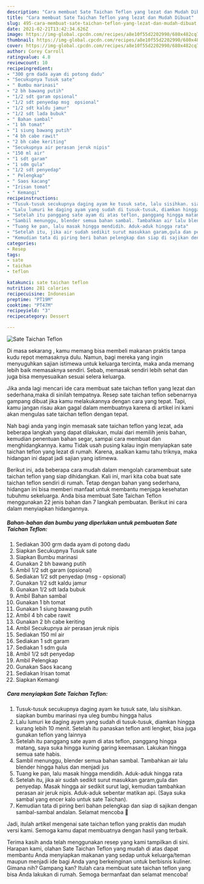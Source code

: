 ```yaml
---
description: "Cara membuat Sate Taichan Teflon yang lezat dan Mudah Dibuat"
title: "Cara membuat Sate Taichan Teflon yang lezat dan Mudah Dibuat"
slug: 495-cara-membuat-sate-taichan-teflon-yang-lezat-dan-mudah-dibuat
date: 2021-02-21T13:42:34.626Z
image: https://img-global.cpcdn.com/recipes/a8e10f55d2202990/680x482cq70/sate-taichan-teflon-foto-resep-utama.jpg
thumbnail: https://img-global.cpcdn.com/recipes/a8e10f55d2202990/680x482cq70/sate-taichan-teflon-foto-resep-utama.jpg
cover: https://img-global.cpcdn.com/recipes/a8e10f55d2202990/680x482cq70/sate-taichan-teflon-foto-resep-utama.jpg
author: Corey Carroll
ratingvalue: 4.8
reviewcount: 10
recipeingredient:
- "300 grm dada ayam di potong dadu"
- "Secukupnya Tusuk sate"
- " Bumbu marinasi"
- "2 bh bawang putih"
- "1/2 sdt garam opsional"
- "1/2 sdt penyedap msg  opsional"
- "1/2 sdt kaldu jamur"
- "1/2 sdt lada bubuk"
- " Bahan sambal"
- "1 bh tomat"
- "1 siung bawang putih"
- "4 bh cabe rawit"
- "2 bh cabe keriting"
- "Secukupnya air perasan jeruk nipis"
- "150 ml air"
- "1 sdt garam"
- "1 sdm gula"
- "1/2 sdt penyedap"
- " Pelengkap"
- " Saos kacang"
- "Irisan tomat"
- " Kemangi"
recipeinstructions:
- "Tusuk-tusuk secukupnya daging ayam ke tusuk sate, lalu sisihkan. siapkan bumbu marinasi nya uleg bumbu hingga halus"
- "Lalu lumuri ke daging ayam yang sudah di tusuk-tusuk, diamkan hingga kurang lebih 10 menit. Setelah itu panaskan teflon anti lengket, bisa juga gunakan teflon yang lainnya"
- "Setelah itu panggang sate ayam di atas teflon, panggang hingga matang, saya suka hingga kuning garing keemasan. Lakukan hingga semua sate habis."
- "Sambil menunggu, blender semua bahan sambal. Tambahkan air lalu blender hingga halus dan menjadi jus"
- "Tuang ke pan, lalu masak hingga mendidih. Aduk-aduk hingga rata"
- "Setelah itu, jika air sudah sedikit surut masukkan garam,gula dan penyedap. Masak hingga air sedikit surut lagi, kemudian tambahkan perasan air jeruk nipis. Aduk-aduk sebentar matikan api. (Saya suka sambal yang encer kalo untuk sate Taichan)."
- "Kemudian tata di piring beri bahan pelengkap dan siap di sajikan dengan sambal-sambal andalan. Selamat mencoba 🤗"
categories:
- Resep
tags:
- sate
- taichan
- teflon

katakunci: sate taichan teflon 
nutrition: 281 calories
recipecuisine: Indonesian
preptime: "PT19M"
cooktime: "PT47M"
recipeyield: "3"
recipecategory: Dessert

---
```



![Sate Taichan Teflon](https://img-global.cpcdn.com/recipes/a8e10f55d2202990/680x482cq70/sate-taichan-teflon-foto-resep-utama.jpg)

Di masa  sekarang , kamu memang bisa membeli makanan praktis tanpa kudu repot memasaknya dulu. Namun, bagi mereka yang ingin menyuguhkan sajian istimewa untuk keluarga tercinta, maka anda memang lebih baik memasaknya sendiri. Sebab, memasak sendiri lebih sehat dan juga bisa menyesuaikan sesuai selera keluarga.

Jika anda lagi mencari ide cara membuat sate taichan teflon yang lezat dan sederhana,maka di sinilah tempatnya. Resep sate taichan teflon  sebenarnya gampang dibuat jika kamu melakukannya dengan cara yang tepat. Tapi, kamu jangan risau akan gagal dalam membuatnya 
karena di artikel ini kami akan mengulas sate taichan teflon dengan tepat.  



Nah bagi anda yang ingin memasak sate taichan teflon yang lezat, ada beberapa langkah yang dapat dilakukan, mulai dari memilih jenis bahan, kemudian penentuan bahan segar, sampai cara membuat dan menghidangkannya. kamu Tidak usah pusing kalau ingin menyiapkan sate taichan teflon yang lezat di rumah. Karena, asalkan kamu  tahu triknya, maka hidangan ini dapat jadi sajian yang istimewa.

Berikut ini, ada beberapa cara mudah dalam mengolah caramembuat sate taichan teflon yang siap dihidangkan. Kali ini, mari kita coba buat sate taichan teflon sendiri di rumah. Tetap dengan bahan yang sederhana, hidangan ini bisa memberi manfaat untuk membantu menjaga kesehatan tubuhmu sekeluarga. Anda bisa membuat Sate Taichan Teflon menggunakan 22 jenis bahan dan 7 langkah pembuatan. Berikut ini cara dalam menyiapkan hidangannya.

<!--inarticleads1-->

##### Bahan-bahan dan bumbu yang diperlukan untuk pembuatan Sate Taichan Teflon:

1. Sediakan 300 grm dada ayam di potong dadu
1. Siapkan Secukupnya Tusuk sate
1. Siapkan  Bumbu marinasi
1. Gunakan 2 bh bawang putih
1. Ambil 1/2 sdt garam (opsional)
1. Sediakan 1/2 sdt penyedap (msg - opsional)
1. Gunakan 1/2 sdt kaldu jamur
1. Gunakan 1/2 sdt lada bubuk
1. Ambil  Bahan sambal
1. Gunakan 1 bh tomat
1. Gunakan 1 siung bawang putih
1. Ambil 4 bh cabe rawit
1. Gunakan 2 bh cabe keriting
1. Ambil Secukupnya air perasan jeruk nipis
1. Sediakan 150 ml air
1. Sediakan 1 sdt garam
1. Sediakan 1 sdm gula
1. Ambil 1/2 sdt penyedap
1. Ambil  Pelengkap
1. Gunakan  Saos kacang
1. Sediakan Irisan tomat
1. Siapkan  Kemangi




<!--inarticleads2-->

##### Cara menyiapkan Sate Taichan Teflon:

1. Tusuk-tusuk secukupnya daging ayam ke tusuk sate, lalu sisihkan. siapkan bumbu marinasi nya uleg bumbu hingga halus
1. Lalu lumuri ke daging ayam yang sudah di tusuk-tusuk, diamkan hingga kurang lebih 10 menit. Setelah itu panaskan teflon anti lengket, bisa juga gunakan teflon yang lainnya
1. Setelah itu panggang sate ayam di atas teflon, panggang hingga matang, saya suka hingga kuning garing keemasan. Lakukan hingga semua sate habis.
1. Sambil menunggu, blender semua bahan sambal. Tambahkan air lalu blender hingga halus dan menjadi jus
1. Tuang ke pan, lalu masak hingga mendidih. Aduk-aduk hingga rata
1. Setelah itu, jika air sudah sedikit surut masukkan garam,gula dan penyedap. Masak hingga air sedikit surut lagi, kemudian tambahkan perasan air jeruk nipis. Aduk-aduk sebentar matikan api. (Saya suka sambal yang encer kalo untuk sate Taichan).
1. Kemudian tata di piring beri bahan pelengkap dan siap di sajikan dengan sambal-sambal andalan. Selamat mencoba 🤗




Jadi, itulah artikel mengenai  sate taichan teflon  yang praktis dan mudah versi kami. Semoga kamu dapat membuatnya dengan hasil yang terbaik. 

Terima kasih anda telah menggunakan resep yang kami tampilkan di sini. Harapan kami, olahan  Sate Taichan Teflon yang mudah di atas dapat membantu Anda menyiapkan makanan yang sedap untuk keluarga/teman maupun menjadi ide bagi Anda yang berkeinginan untuk berbisnis kuliner. Gimana nih? Gampang kan? Itulah cara membuat sate taichan teflon yang bisa Anda lakukan di rumah. Semoga bermanfaat dan selamat mencoba!

